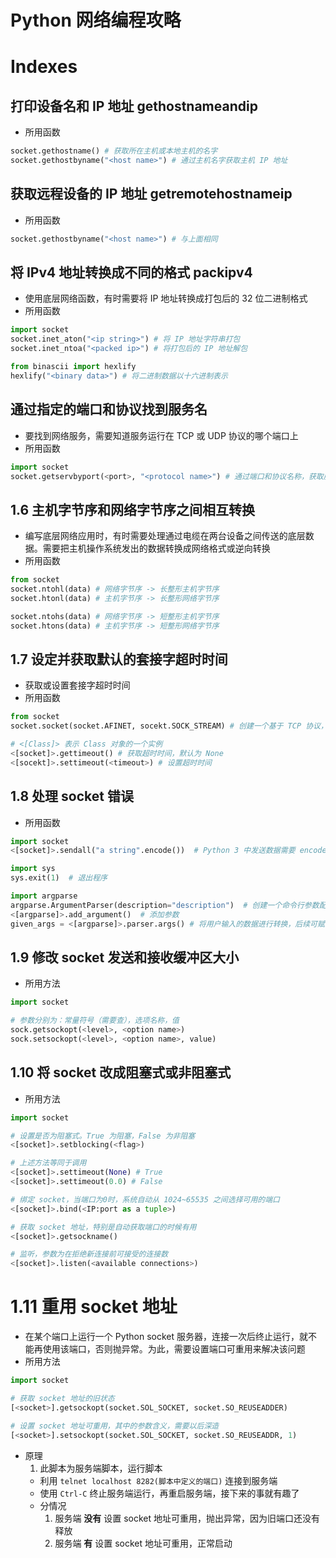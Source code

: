 # Python 网络编程攻略

# Indexes

## 打印设备名和 IP 地址 gethostnameandip
- 所用函数

```py
socket.gethostname() # 获取所在主机或本地主机的名字
socket.gethostbyname("<host name>") # 通过主机名字获取主机 IP 地址
```

## 获取远程设备的 IP 地址 getremotehostnameip
- 所用函数

```py
socket.gethostbyname("<host name>") # 与上面相同
```

## 将 IPv4 地址转换成不同的格式 packipv4
- 使用底层网络函数，有时需要将 IP 地址转换成打包后的 32 位二进制格式
- 所用函数

```py
import socket
socket.inet_aton("<ip string>") # 将 IP 地址字符串打包
socket.inet_ntoa("<packed ip>") # 将打包后的 IP 地址解包

from binascii import hexlify
hexlify("<binary data>") # 将二进制数据以十六进制表示
```

## 通过指定的端口和协议找到服务名
- 要找到网络服务，需要知道服务运行在 TCP 或 UDP 协议的哪个端口上
- 所用函数

```py
import socket
socket.getservbyport(<port>, "<protocol name>") # 通过端口和协议名称，获取服务的名字 
```

## 1.6 主机字节序和网络字节序之间相互转换
- 编写底层网络应用时，有时需要处理通过电缆在两台设备之间传送的底层数据。需要把主机操作系统发出的数据转换成网络格式或逆向转换
- 所用函数

```py
from socket
socket.ntohl(data) # 网络字节序 -> 长整形主机字节序
socket.htonl(data) # 主机字节序 -> 长整形网络字节序

socket.ntohs(data) # 网络字节序 -> 短整形主机字节序
socket.htons(data) # 主机字节序 -> 短整形网络字节序
```
## 1.7 设定并获取默认的套接字超时时间
- 获取或设置套接字超时时间
- 所用函数

```py
from socket
socket.socket(socket.AFINET, socekt.SOCK_STREAM) # 创建一个基于 TCP 协议，IP 地址为 IPv4 类型的套接字对象

# <[Class]> 表示 Class 对象的一个实例
<[socket]>.gettimeout() # 获取超时时间，默认为 None
<[socekt]>.settimeout(<timeout>) # 设置超时时间
```

## 1.8 处理 socket 错误
- 所用函数

```py
import socket
<[socket]>.sendall("a string".encode())  # Python 3 中发送数据需要 encode()

import sys
sys.exit(1)  # 退出程序

import argparse
argparse.ArgumentParser(description="description")  # 创建一个命令行参数配置
<[argparse]>.add_argument()  # 添加参数
given_args = <[argparse]>.parser.args() # 将用户输入的数据进行转换，后续可赋值到其他变量
```

## 1.9 修改 socket 发送和接收缓冲区大小
- 所用方法

```py
import socket

# 参数分别为：常量符号（需要查），选项名称，值
sock.getsockopt(<level>, <option name>)
sock.setsockopt(<level>, <option name>, value)
```
## 1.10 将 socket 改成阻塞式或非阻塞式
- 所用方法

```py
import socket

# 设置是否为阻塞式。True 为阻塞，False 为非阻塞
<[socket]>.setblocking(<flag>)

# 上述方法等同于调用
<[socket]>.settimeout(None) # True
<[socket]>.settimeout(0.0) # False

# 绑定 socket，当端口为0时，系统自动从 1024~65535 之间选择可用的端口
<[socket]>.bind(<IP:port as a tuple>)

# 获取 socket 地址，特别是自动获取端口的时候有用
<[socket]>.getsockname()

# 监听，参数为在拒绝新连接前可接受的连接数
<[socket]>.listen(<available connections>)
```

# 1.11 重用 socket 地址
- 在某个端口上运行一个 Python socket 服务器，连接一次后终止运行，就不能再使用该端口，否则抛异常。为此，需要设置端口可重用来解决该问题
- 所用方法

```py
import socket

# 获取 socket 地址的旧状态
[<socket>].getsockopt(socket.SOL_SOCKET, socket.SO_REUSEADDER)

# 设置 socket 地址可重用，其中的参数含义，需要以后深造
[<socket>].setsockopt(socket.SOL_SOCKET, socket.SO_REUSEADDR, 1)
```

- 原理
	1. 此脚本为服务端脚本，运行脚本
	- 利用 `telnet localhost 8282(脚本中定义的端口)` 连接到服务端
	- 使用 `Ctrl-C` 终止服务端运行，再重启服务端，接下来的事就有趣了 
	- 分情况
		1. 服务端 **没有** 设置 socket 地址可重用，抛出异常，因为旧端口还没有释放
		2. 服务端 **有** 设置 socket 地址可重用，正常启动

